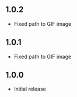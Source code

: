 ## 1.0.2

- Fixed path to GIF image

## 1.0.1

- Fixed path to GIF image

## 1.0.0

- Initial release
